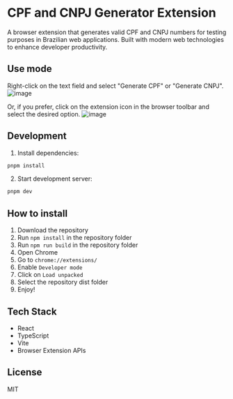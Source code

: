 # CPF and CNPJ Generator Extension

A browser extension that generates valid CPF and CNPJ numbers for testing purposes in Brazilian web applications. Built with modern web technologies to enhance developer productivity.

## Use mode

Right-click on the text field and select "Generate CPF" or "Generate CNPJ".
![image](https://github.com/user-attachments/assets/15da40d9-ce2e-4649-aa2a-1be9996ee2c1)

Or, if you prefer, click on the extension icon in the browser toolbar and select the desired option.
![image](https://github.com/user-attachments/assets/0d8f8e9a-bc2c-460e-93d9-faccea5039e1)

## Development

1. Install dependencies:

```bash
pnpm install
```

2. Start development server:

```bash
pnpm dev
```


## How to install

1. Download the repository
2. Run `npm install` in the repository folder
3. Run `npm run build` in the repository folder
4. Open Chrome
5. Go to `chrome://extensions/`
6. Enable `Developer mode`
7. Click on `Load unpacked`
8. Select the repository dist folder
9. Enjoy!

## Tech Stack

- React
- TypeScript
- Vite
- Browser Extension APIs

## License

MIT
